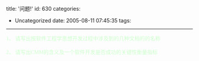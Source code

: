 title: '问题!'
id: 630
categories:
  - Uncategorized
date: 2005-08-11 07:45:35
tags:
---

<div id="msgcns!9697D6160EFEBC17!147" class="bvMsg"><div><span style="color:#800000;font-family:宋体;"><font color="#ccffcc">1、 请写出按软件工程学思想开发过程中涉及到的几种文档的的名称 </font></span></div>
<div><span style="color:#800000;font-family:宋体;"></span> </div>
<div><span style="color:#800000;font-family:宋体;"><font color="#ccffcc">2、 请写出CMM的含义及一个软件开发是否成功的关键性衡量指标</font></span></div></div>
